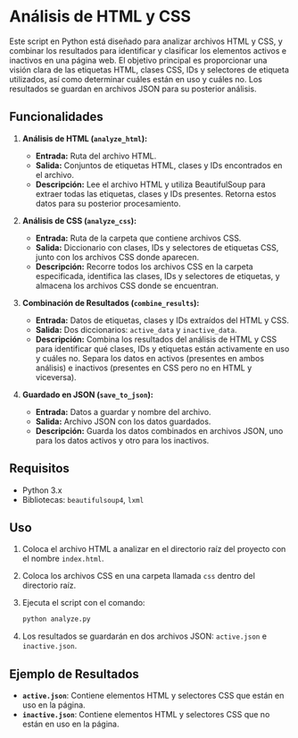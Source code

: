 # Análisis de HTML y CSS

Este script en Python está diseñado para analizar archivos HTML y CSS, y combinar los resultados para identificar y clasificar los elementos activos e inactivos en una página web. El objetivo principal es proporcionar una visión clara de las etiquetas HTML, clases CSS, IDs y selectores de etiqueta utilizados, así como determinar cuáles están en uso y cuáles no. Los resultados se guardan en archivos JSON para su posterior análisis.

## Funcionalidades

1. **Análisis de HTML (`analyze_html`):**
   - **Entrada:** Ruta del archivo HTML.
   - **Salida:** Conjuntos de etiquetas HTML, clases y IDs encontrados en el archivo.
   - **Descripción:** Lee el archivo HTML y utiliza BeautifulSoup para extraer todas las etiquetas, clases y IDs presentes. Retorna estos datos para su posterior procesamiento.

2. **Análisis de CSS (`analyze_css`):**
   - **Entrada:** Ruta de la carpeta que contiene archivos CSS.
   - **Salida:** Diccionario con clases, IDs y selectores de etiquetas CSS, junto con los archivos CSS donde aparecen.
   - **Descripción:** Recorre todos los archivos CSS en la carpeta especificada, identifica las clases, IDs y selectores de etiquetas, y almacena los archivos CSS donde se encuentran.

3. **Combinación de Resultados (`combine_results`):**
   - **Entrada:** Datos de etiquetas, clases y IDs extraídos del HTML y CSS.
   - **Salida:** Dos diccionarios: `active_data` y `inactive_data`.
   - **Descripción:** Combina los resultados del análisis de HTML y CSS para identificar qué clases, IDs y etiquetas están activamente en uso y cuáles no. Separa los datos en activos (presentes en ambos análisis) e inactivos (presentes en CSS pero no en HTML y viceversa).

4. **Guardado en JSON (`save_to_json`):**
   - **Entrada:** Datos a guardar y nombre del archivo.
   - **Salida:** Archivo JSON con los datos guardados.
   - **Descripción:** Guarda los datos combinados en archivos JSON, uno para los datos activos y otro para los inactivos.

## Requisitos

- Python 3.x
- Bibliotecas: `beautifulsoup4`, `lxml`

## Uso

1. Coloca el archivo HTML a analizar en el directorio raíz del proyecto con el nombre `index.html`.
2. Coloca los archivos CSS en una carpeta llamada `css` dentro del directorio raíz.
3. Ejecuta el script con el comando:

   ```bash
   python analyze.py
   ```

4. Los resultados se guardarán en dos archivos JSON: `active.json` e `inactive.json`.

## Ejemplo de Resultados

- **`active.json`**: Contiene elementos HTML y selectores CSS que están en uso en la página.
- **`inactive.json`**: Contiene elementos HTML y selectores CSS que no están en uso en la página.
